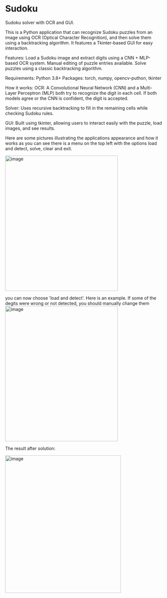 # Sudoku
Sudoku solver with OCR and GUI. 

This is a Python application that can recognize Sudoku puzzles from an image using OCR (Optical Character Recognition), and then solve them using a backtracking algorithm. It features a Tkinter-based GUI for easy interaction.


Features: 
Load a Sudoku image and extract digits using a CNN + MLP-based OCR system.
Manual editing of puzzle entries available.
Solve puzzles using a classic backtracking algorithm.


Requirements:
Python 3.8+
Packages: torch, numpy, opencv-puthon, tkinter

How it works: 
OCR:
A Convolutional Neural Network (CNN) and a Multi-Layer Perceptron (MLP) both try to recognize the digit in each cell.
If both models agree or the CNN is confident, the digit is accepted.

Solver:
Uses recursive backtracking to fill in the remaining cells while checking Sudoku rules.

GUI:
Built using tkinter, allowing users to interact easily with the puzzle, load images, and see results.


Here are some pictures illustrating the applications appearance and how it works 
as you can see there is a menu on the top left with the options load and detect, solve, clear and exit.

<img width="361" height="434" alt="image" src="https://github.com/user-attachments/assets/0e36c721-4c7e-49ad-8c59-7aecac4999a6" />





you can now choose 'load and detect'. Here is an example. If some of the degits were wrong or not detected, you should manually change them
<img width="361" height="434" alt="image" src="https://github.com/user-attachments/assets/c50126b0-9d67-4835-affb-d1bef1ecc3ba" />




The result after solution: 

<img width="371" height="441" alt="image" src="https://github.com/user-attachments/assets/71ea2e23-38f2-405c-8350-529ccaad58fa" />


